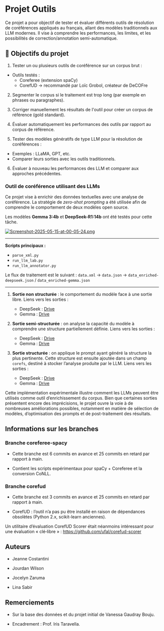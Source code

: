 # Projet Outils
Ce projet a pour objectif de tester et évaluer différents outils de résolution de coréférences appliqués au français, allant des modèles traditionnels aux LLM modernes. Il vise à comprendre les performances, les limites, et les possibilités de correction/annotation semi-automatique.

## 🎯 Objectifs du projet 

1. Tester un ou plusieurs outils de coréférence sur un corpus brut :
- Outils testés :
  - Coreferee (extension spaCy)
  - CorefUD → recommandé par Loïc Grobol, créateur de DeCOFre

2. Segmenter le corpus si le traitement est trop long (par exemple en phrases ou paragraphes).

3. Corriger manuellement les résultats de l'outil pour créer un corpus de référence (gold standard).

4. Évaluer automatiquement les performances des outils par rapport au corpus de référence.

5. Tester des modèles génératifs de type LLM pour la résolution de coréférences :
  - Exemples : LLaMA, GPT, etc.
  - Comparer leurs sorties avec les outils traditionnels.

6. Évaluer à nouveau les performances des LLM et comparer aux approches précédentes.


### Outil de coréférence utilisant des LLMs

Ce projet vise à enrichir des données textuelles avec une analyse de coréférence.
La stratégie de *zero-shot prompting* a été utilisée afin de comprendre le comportement de deux modèles open source.

Les modèles **Gemma 3:4b** et **DeepSeek-R1:14b** ont été testés pour cette tâche.

[![Screenshot-2025-05-15-at-00-05-24.png](https://i.postimg.cc/V6XHLV7M/Screenshot-2025-05-15-at-00-05-24.png)](https://postimg.cc/mz2Sm8W2)

---

**Scripts principaux :**

- `parse_xml.py`
- `run_llm_lab.py`
- `run_llm_annotator.py`

Le flux de traitement est le suivant :
`data.xml` → `data.json` → `data_enriched-deepseek.json` / `data_enriched-gemma.json`

---

1. **Sortie non structurée** : le comportement du modèle face à une sortie libre.
   Liens vers les sorties :

   - DeepSeek : [Drive](https://drive.google.com/drive/folders/16OVy3AKgNdiCduqr_eUobk_FhoomeMgz?usp=sharing)
   - Gemma : [Drive](https://drive.google.com/drive/folders/1bYt4hNPmkHsZ79XEdO4L19HR7HrJNUSd?usp=sharing)

2. **Sortie semi-structurée** : on analyse la capacité du modèle à comprendre une structure partiellement définie.
   Liens vers les sorties :

   - DeepSeek : [Drive](https://drive.google.com/drive/folders/16r4J5tDH8X2oj3fdvYc7ZR9Bx3ylV9n7?usp=sharing)
   - Gemma : [Drive](https://drive.google.com/drive/folders/19sjHiPG9Sws-qfV8IrhWa1JGSwu_E6U5?usp=sharing)

3. **Sortie structurée** : on applique le prompt ayant généré la structure la plus pertinente. Cette structure est ensuite ajoutée dans un champ `corefs`, destiné à stocker l’analyse produite par le LLM.
   Liens vers les sorties :

   - DeepSeek : [Drive](https://drive.google.com/drive/folders/1P-x7Xj3OPt0d6CFoGuGISz_hmclV4Rrg?usp=sharing)
   - Gemma : [Drive](https://drive.google.com/drive/folders/1otDT6AtdFPi2ICboqfVW8Oq1Lh0JsM64?usp=sharing)

Cette implémentation expérimentale illustre comment les LLMs peuvent être utilisés comme outil d’enrichissement du corpus.
Bien que certaines sorties présentent encore des imprécisions, le projet ouvre la voie à de nombreuses améliorations possibles, notamment en matière de sélection de modèles, d’optimisation des prompts et de post-traitement des résultats.

## Informations sur les branches

### Branche coreferee-spacy

- Cette branche est 6 commits en avance et 25 commits en retard par rapport à main.

- Contient les scripts expérimentaux pour spaCy + Coreferee et la conversion CoNLL.

### Branche corefud

- Cette branche est 3 commits en avance et 25 commits en retard par rapport à main.

- CorefUD : l’outil n’a pas pu être installé en raison de dépendances obsolètes (Python 2.x, scikit-learn anciennes).

Un utilitaire d’évaluation CorefUD Scorer était néanmoins intéressant pour une évaluation « clé‑libre » : https://github.com/ufal/corefud-scorer

## Auteurs

- Jeanne Costantini

- Jourdan Wilson

- Jocelyn Zaruma

- Lina Sabir

## Remerciements

- Sur la base des données et du projet initial de Vanessa Gaudray Bouju.

- Encadrement : Prof. Iris Taravella.
